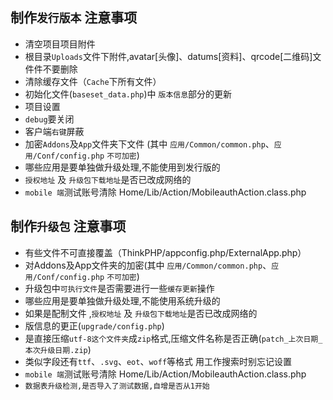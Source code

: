 ## 制作`发行版本` 注意事项
- 清空项目项目附件
 -  根目录`Uploads`文件下附件,avatar[头像]、datums[资料]、qrcode[二维码]文件件不要删除
- 清除缓存文件（`Cache`下所有文件）
- 初始化文件(`baseset_data.php`)中 `版本信息`部分的更新
- 项目设置
 - `debug`要关闭
 - 客户端`右键`屏蔽
- 加密`Addons`及`App`文件夹下文件 (其中 `应用/Common/common.php`、`应用/Conf/config.php` `不可加密`)
- 哪些应用是要单独做升级处理,不能使用到发行版的
- `授权地址` 及 `升级包下载地址`是否已改成网络的
- `mobile 端`测试账号清除 Home/Lib/Action/MobileauthAction.class.php 

## 制作`升级包` 注意事项
- 有些文件不可直接覆盖（ThinkPHP/appconfig.php/ExternalApp.php）
- 对Addons及App文件夹的加密(其中 `应用/Common/common.php`、`应用/Conf/config.php` `不可加密`)
- 升级包中`可执行文件`是否需要进行一些`缓存更新`操作
- 哪些应用是要单独做升级处理,不能使用系统升级的
- 如果是配制文件 ,`授权地址` 及 `升级包下载地址`是否已改成网络的
- 版信息的更正(`upgrade/config.php`)
- 是直接压缩`utf-8这个文件夹`成`zip`格式,压缩文件名称是否正确(`patch_上次日期_本次升级日期.zip`)
- 类似字段还有`ttf`、`.svg`、`eot`、`woff`等格式 用工作搜索时别忘记设置
- `mobile 端`测试账号清除 Home/Lib/Action/MobileauthAction.class.php 
- `数据表升级检测,是否导入了测试数据,自增是否从1开始`


